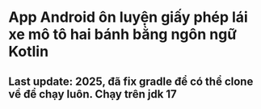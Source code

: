 # App Android ôn luyện giấy phép lái xe mô tô hai bánh bằng ngôn ngữ Kotlin
## Last update: 2025, đã fix gradle để có thể clone về để chạy luôn. Chạy trên jdk 17
